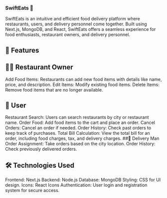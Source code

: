 ### SwiftEats 🍔
SwiftEats is an intuitive and efficient food delivery platform where restaurants, users, and delivery personnel come together. Built using Next.js, MongoDB, and React, SwiftEats offers a seamless experience for food enthusiasts, restaurant owners, and delivery personnel.

## 🚀 Features
## 👩‍🍳 Restaurant Owner
Add Food Items: Restaurants can add new food items with details like name, price, and description.
Edit Items: Modify existing food items.
Delete Items: Remove food items that are no longer available.
## 👤 User
Restaurant Search: Users can search restaurants by city or restaurant name.
Order Food: Add food items to the cart and place an order.
Cancel Orders: Cancel an order if needed.
Order History: Check past orders to keep track of purchases.
Total Bill Calculation: View the total bill for an order, including food charges, tax, and delivery charges.
##🚚 Delivery Man
Order Assignment: Take orders based on the city location.
Order History: Check previously delivered orders.

## 🛠️ Technologies Used
Frontend: Next.js
Backend: Node.js
Database: MongoDB
Styling: CSS for UI design.
Icons: React Icons
Authentication: User login and registration system for secure access.
